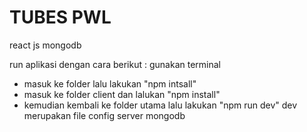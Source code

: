 # TUBES PWL

react js
mongodb

run aplikasi dengan cara berikut : gunakan terminal 
- masuk ke folder lalu lakukan "npm intsall"
- masuk ke folder client dan lalukan "npm install"
- kemudian kembali ke folder utama lalu lakukan "npm run dev"
dev merupakan file config server mongodb
